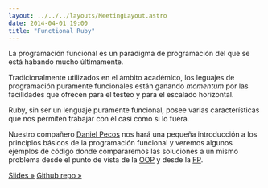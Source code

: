 ```yaml
---
layout: ../../../layouts/MeetingLayout.astro
date: 2014-04-01 19:00
title: "Functional Ruby"
---
```


La programación funcional es un paradigma de programación del que se está habando mucho últimamente.

Tradicionalmente utilizados en el ámbito académico, los leguajes de programación puramente funcionales están ganando _momentum_ por las facilidades que ofrecen para el testeo y para el escalado horizontal.

Ruby, sin ser un lenguaje puramente funcional, posee varias características que nos permiten trabajar con él casi como si lo fuera.

Nuestro compañero [Daniel Pecos](https://twitter.com/danielpecos) nos hará una pequeña introducción a los principios básicos de la programación funcional y veremos algunos ejemplos de código donde compararemos las soluciones a un mismo problema desde el punto de vista de la [OOP](http://en.wikipedia.org/wiki/Object-oriented_programming) y desde la [FP](http://en.wikipedia.org/wiki/Functional_programming).

[Slides »](http://www.slideshare.net/dpecos/20140401-oopfp-presentacion-33034962)
[Github repo »](https://github.com/valenciarb/functional-programming)
